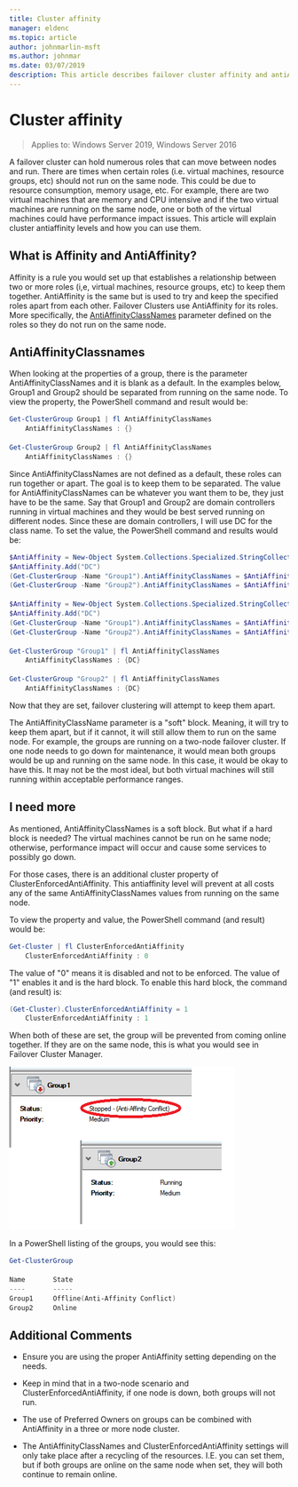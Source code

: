 ```yaml
---
title: Cluster affinity
manager: eldenc
ms.topic: article
author: johnmarlin-msft
ms.author: johnmar
ms.date: 03/07/2019
description: This article describes failover cluster affinity and antiAffinity levels
---
```

# Cluster affinity

> Applies to: Windows Server 2019, Windows Server 2016

A failover cluster can hold numerous roles that can move between nodes and run. There are times when certain roles (i.e. virtual machines, resource groups, etc) should not run on the same node.  This could be due to resource consumption, memory usage, etc.  For example, there are two virtual machines that are memory and CPU intensive and if the two virtual machines are running on the same node, one or both of the virtual machines could have performance impact issues.  This article will explain cluster antiaffinity levels and how you can use them.

## What is Affinity and AntiAffinity?

Affinity is a rule you would set up that establishes a relationship between two or more roles (i,e, virtual machines, resource groups, etc) to keep them together.  AntiAffinity is the same but is used to try and keep the specified roles apart from each other. Failover Clusters use AntiAffinity for its roles.  More specifically, the [AntiAffinityClassNames](/previous-versions/windows/desktop/mscs/groups-antiaffinityclassnames) parameter defined on the roles so they do not run on the same node.

## AntiAffinityClassnames

When looking at the properties of a group, there is the parameter AntiAffinityClassNames and it is blank as a default.  In the examples below, Group1 and Group2 should be separated from running on the same node.  To view the property, the PowerShell command and result would be:

```powershell
Get-ClusterGroup Group1 | fl AntiAffinityClassNames
    AntiAffinityClassNames : {}

Get-ClusterGroup Group2 | fl AntiAffinityClassNames
    AntiAffinityClassNames : {}
```

Since AntiAffinityClassNames are not defined as a default, these roles can run together or apart.  The goal is to keep them to be separated.  The value for AntiAffinityClassNames can be whatever you want them to be, they just have to be the same.  Say that Group1 and Group2 are domain controllers running in virtual machines and they would be best served running on different nodes.  Since these are domain controllers, I will use DC for the class name.  To set the value, the PowerShell command and results would be:

```powershell
$AntiAffinity = New-Object System.Collections.Specialized.StringCollection
$AntiAffinity.Add("DC")
(Get-ClusterGroup -Name "Group1").AntiAffinityClassNames = $AntiAffinity
(Get-ClusterGroup -Name "Group2").AntiAffinityClassNames = $AntiAffinity

$AntiAffinity = New-Object System.Collections.Specialized.StringCollection
$AntiAffinity.Add("DC")
(Get-ClusterGroup -Name "Group1").AntiAffinityClassNames = $AntiAffinity
(Get-ClusterGroup -Name "Group2").AntiAffinityClassNames = $AntiAffinity

Get-ClusterGroup "Group1" | fl AntiAffinityClassNames
    AntiAffinityClassNames : {DC}

Get-ClusterGroup "Group2" | fl AntiAffinityClassNames
    AntiAffinityClassNames : {DC}
```

Now that they are set, failover clustering will attempt to keep them apart.

The AntiAffinityClassName parameter is a "soft" block.  Meaning, it will try to keep them apart, but if it cannot, it will still allow them to run on the same node.  For example, the groups are running on a two-node failover cluster.  If one node needs to go down for maintenance, it would mean both groups would be up and running on the same node.  In this case, it would be okay to have this.  It may not be the most ideal, but both virtual machines will still running within acceptable performance ranges.

## I need more

As mentioned, AntiAffinityClassNames is a soft block.  But what if a hard block is needed?  The virtual machines cannot be run on he same node; otherwise, performance impact will occur and cause some services to possibly go down.

For those cases, there is an additional cluster property of ClusterEnforcedAntiAffinity.  This antiaffinity level will prevent at all costs any of the same AntiAffinityClassNames values from running on the same node.

To view the property and value, the PowerShell command (and result) would be:

```powershell
Get-Cluster | fl ClusterEnforcedAntiAffinity
    ClusterEnforcedAntiAffinity : 0
```

The value of "0" means it is disabled and not to be enforced.  The value of "1" enables it and is the hard block.  To enable this hard block, the command (and result) is:

```powershell
(Get-Cluster).ClusterEnforcedAntiAffinity = 1
    ClusterEnforcedAntiAffinity : 1
```

When both of these are set, the group will be prevented from coming online together.  If they are on the same node, this is what you would see in Failover Cluster Manager.

![Cluster Affinity](media/Cluster-Affinity/Cluster-Affinity-1.png)

In a PowerShell listing of the groups, you would see this:

```powershell
Get-ClusterGroup

Name       State
----       -----
Group1     Offline(Anti-Affinity Conflict)
Group2     Online
```

## Additional Comments

- Ensure you are using the proper AntiAffinity setting depending on the needs.
- Keep in mind that in a two-node scenario and ClusterEnforcedAntiAffinity, if one node is down, both groups will not run.

- The use of Preferred Owners on groups can be combined with AntiAffinity in a three or more node cluster.
- The AntiAffinityClassNames and ClusterEnforcedAntiAffinity settings will only take place after a recycling of the resources. I.E. you can set them, but if both groups are online on the same node when set, they will both continue to remain online.
